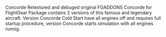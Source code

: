 Concorde
Retextured and debuged original FGADDONS Concorde for FlightGear
Package contains 2 versions of this famous and legendary aircraft. Version Concorde Cold Start have all engines off and requires full startup procedure, version Concorde starts simulation with all engines runnig. 
